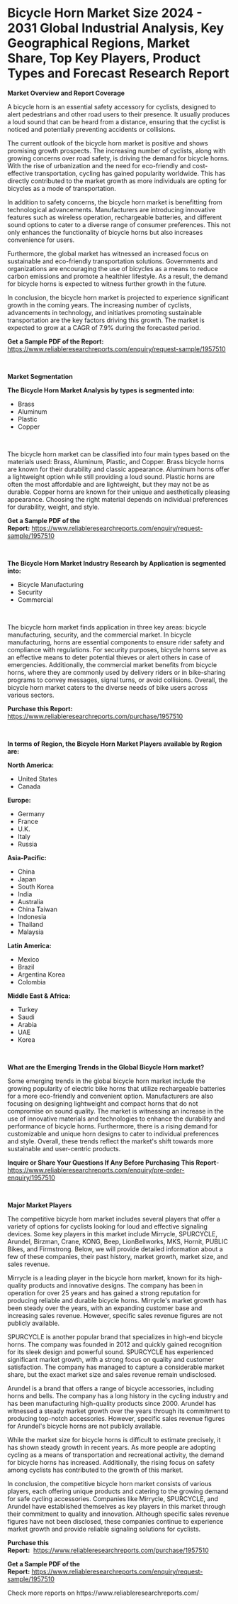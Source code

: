 <p><h1>Bicycle Horn Market Size 2024 - 2031 Global Industrial Analysis, Key Geographical Regions, Market Share, Top Key Players, Product Types and Forecast Research Report</h1></p><p><strong>Market Overview and Report Coverage</strong></p>
<p><p>A bicycle horn is an essential safety accessory for cyclists, designed to alert pedestrians and other road users to their presence. It usually produces a loud sound that can be heard from a distance, ensuring that the cyclist is noticed and potentially preventing accidents or collisions.</p><p>The current outlook of the bicycle horn market is positive and shows promising growth prospects. The increasing number of cyclists, along with growing concerns over road safety, is driving the demand for bicycle horns. With the rise of urbanization and the need for eco-friendly and cost-effective transportation, cycling has gained popularity worldwide. This has directly contributed to the market growth as more individuals are opting for bicycles as a mode of transportation.</p><p>In addition to safety concerns, the bicycle horn market is benefitting from technological advancements. Manufacturers are introducing innovative features such as wireless operation, rechargeable batteries, and different sound options to cater to a diverse range of consumer preferences. This not only enhances the functionality of bicycle horns but also increases convenience for users.</p><p>Furthermore, the global market has witnessed an increased focus on sustainable and eco-friendly transportation solutions. Governments and organizations are encouraging the use of bicycles as a means to reduce carbon emissions and promote a healthier lifestyle. As a result, the demand for bicycle horns is expected to witness further growth in the future.</p><p>In conclusion, the bicycle horn market is projected to experience significant growth in the coming years. The increasing number of cyclists, advancements in technology, and initiatives promoting sustainable transportation are the key factors driving this growth. The market is expected to grow at a CAGR of 7.9% during the forecasted period.</p></p>
<p><strong>Get a Sample PDF of the Report:</strong> <a href="https://www.reliableresearchreports.com/enquiry/request-sample/1957510">https://www.reliableresearchreports.com/enquiry/request-sample/1957510</a></p>
<p>&nbsp;</p>
<p><strong>Market Segmentation</strong></p>
<p><strong>The Bicycle Horn Market Analysis by types is segmented into:</strong></p>
<p><ul><li>Brass</li><li>Aluminum</li><li>Plastic</li><li>Copper</li></ul></p>
<p>&nbsp;</p>
<p><p>The bicycle horn market can be classified into four main types based on the materials used: Brass, Aluminum, Plastic, and Copper. Brass bicycle horns are known for their durability and classic appearance. Aluminum horns offer a lightweight option while still providing a loud sound. Plastic horns are often the most affordable and are lightweight, but they may not be as durable. Copper horns are known for their unique and aesthetically pleasing appearance. Choosing the right material depends on individual preferences for durability, weight, and style.</p></p>
<p><strong>Get a Sample PDF of the Report:</strong>&nbsp;<a href="https://www.reliableresearchreports.com/enquiry/request-sample/1957510">https://www.reliableresearchreports.com/enquiry/request-sample/1957510</a></p>
<p>&nbsp;</p>
<p><strong>The Bicycle Horn Market Industry Research by Application is segmented into:</strong></p>
<p><ul><li>Bicycle Manufacturing</li><li>Security</li><li>Commercial</li></ul></p>
<p>&nbsp;</p>
<p><p>The bicycle horn market finds application in three key areas: bicycle manufacturing, security, and the commercial market. In bicycle manufacturing, horns are essential components to ensure rider safety and compliance with regulations. For security purposes, bicycle horns serve as an effective means to deter potential thieves or alert others in case of emergencies. Additionally, the commercial market benefits from bicycle horns, where they are commonly used by delivery riders or in bike-sharing programs to convey messages, signal turns, or avoid collisions. Overall, the bicycle horn market caters to the diverse needs of bike users across various sectors.</p></p>
<p><strong>Purchase this Report:</strong>&nbsp; <a href="https://www.reliableresearchreports.com/purchase/1957510">https://www.reliableresearchreports.com/purchase/1957510</a></p>
<p>&nbsp;</p>
<p><strong>In terms of Region, the Bicycle Horn Market Players available by Region are:</strong></p>
<p>
    <p> <strong> North America: </strong>
        <ul>
            <li>United States</li>
            <li>Canada</li>
        </ul>
        </p> 
    <p> <strong> Europe: </strong>
        <ul>
            <li>Germany</li>
            <li>France</li>
            <li>U.K.</li>
            <li>Italy</li>
            <li>Russia</li>
        </ul>
        </p> 
    <p> <strong> Asia-Pacific: </strong>
        <ul>
            <li>China</li>
            <li>Japan</li>
            <li>South Korea</li>
            <li>India</li>
            <li>Australia</li>
            <li>China Taiwan</li>
            <li>Indonesia</li>
            <li>Thailand</li>
            <li>Malaysia</li>
        </ul>
        </p> 
    <p> <strong> Latin America: </strong>
        <ul>
            <li>Mexico</li>
            <li>Brazil</li>
            <li>Argentina Korea</li>
            <li>Colombia</li>
        </ul>
        </p> 
    <p> <strong> Middle East & Africa: </strong>
        <ul>
            <li>Turkey</li>
            <li>Saudi</li>
            <li>Arabia</li>
            <li>UAE</li>
            <li>Korea</li>
        </ul>
    </p>
    </p>
<p>&nbsp;</p>
<p><strong>What are the Emerging Trends in the Global Bicycle Horn market?</strong></p>
<p><p>Some emerging trends in the global bicycle horn market include the growing popularity of electric bike horns that utilize rechargeable batteries for a more eco-friendly and convenient option. Manufacturers are also focusing on designing lightweight and compact horns that do not compromise on sound quality. The market is witnessing an increase in the use of innovative materials and technologies to enhance the durability and performance of bicycle horns. Furthermore, there is a rising demand for customizable and unique horn designs to cater to individual preferences and style. Overall, these trends reflect the market's shift towards more sustainable and user-centric products.</p></p>
<p><strong>Inquire or Share Your Questions If Any Before Purchasing This Report</strong>- <a href="https://www.reliableresearchreports.com/enquiry/pre-order-enquiry/1957510">https://www.reliableresearchreports.com/enquiry/pre-order-enquiry/1957510</a></p>
<p>&nbsp;</p>
<p><strong>Major Market Players</strong></p>
<p><p>The competitive bicycle horn market includes several players that offer a variety of options for cyclists looking for loud and effective signaling devices. Some key players in this market include Mirrycle, SPURCYCLE, Arundel, Birzman, Crane, KONG, Beep, LionBellworks, MKS, Hornit, PUBLIC Bikes, and Firmstrong. Below, we will provide detailed information about a few of these companies, their past history, market growth, market size, and sales revenue.</p><p>Mirrycle is a leading player in the bicycle horn market, known for its high-quality products and innovative designs. The company has been in operation for over 25 years and has gained a strong reputation for producing reliable and durable bicycle horns. Mirrycle's market growth has been steady over the years, with an expanding customer base and increasing sales revenue. However, specific sales revenue figures are not publicly available.</p><p>SPURCYCLE is another popular brand that specializes in high-end bicycle horns. The company was founded in 2012 and quickly gained recognition for its sleek design and powerful sound. SPURCYCLE has experienced significant market growth, with a strong focus on quality and customer satisfaction. The company has managed to capture a considerable market share, but the exact market size and sales revenue remain undisclosed.</p><p>Arundel is a brand that offers a range of bicycle accessories, including horns and bells. The company has a long history in the cycling industry and has been manufacturing high-quality products since 2000. Arundel has witnessed a steady market growth over the years through its commitment to producing top-notch accessories. However, specific sales revenue figures for Arundel's bicycle horns are not publicly available.</p><p>While the market size for bicycle horns is difficult to estimate precisely, it has shown steady growth in recent years. As more people are adopting cycling as a means of transportation and recreational activity, the demand for bicycle horns has increased. Additionally, the rising focus on safety among cyclists has contributed to the growth of this market.</p><p>In conclusion, the competitive bicycle horn market consists of various players, each offering unique products and catering to the growing demand for safe cycling accessories. Companies like Mirrycle, SPURCYCLE, and Arundel have established themselves as key players in this market through their commitment to quality and innovation. Although specific sales revenue figures have not been disclosed, these companies continue to experience market growth and provide reliable signaling solutions for cyclists.</p></p>
<p><strong>Purchase this Report:</strong>&nbsp;&nbsp;<a href="https://www.reliableresearchreports.com/purchase/1957510">https://www.reliableresearchreports.com/purchase/1957510</a></p>
<p></p>
<p><strong>Get a Sample PDF of the Report:</strong>&nbsp;<a href="https://www.reliableresearchreports.com/enquiry/request-sample/1957510">https://www.reliableresearchreports.com/enquiry/request-sample/1957510</a></p>
<p>Check more reports on https://www.reliableresearchreports.com/</p>